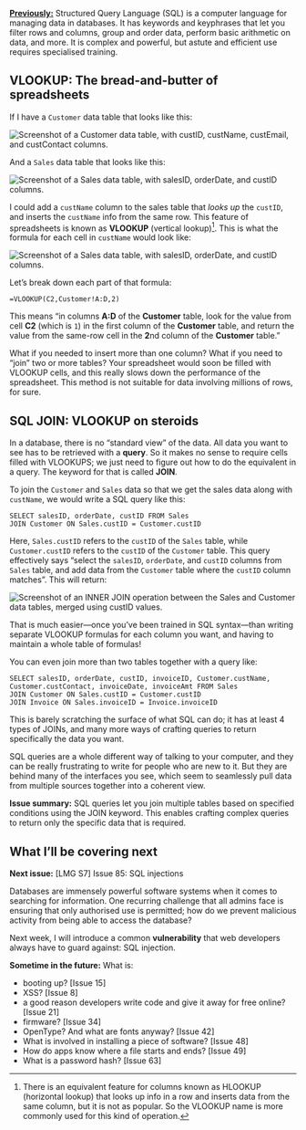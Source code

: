 [**Previously:**](https://buttondown.email/laymansguide/archive/) Structured Query Language (SQL) is a computer language for managing data in databases. It has keywords and keyphrases that let you filter rows and columns, group and order data, perform basic arithmetic on data, and more. It is complex and powerful, but astute and efficient use requires specialised training.

## VLOOKUP: The bread-and-butter of spreadsheets

If I have a `Customer` data table that looks like this:

![Screenshot of a Customer data table, with custID, custName, custEmail, and custContact columns.](https://raw.githubusercontent.com/ngjunsiang/laymansguide/release/season7/issue084/issue084_01.png)

And a `Sales` data table that looks like this:

![Screenshot of a Sales data table, with salesID, orderDate, and custID columns.](https://raw.githubusercontent.com/ngjunsiang/laymansguide/release/season7/issue084/issue084_02.png)

I could add a `custName` column to the sales table that *looks up* the `custID`, and inserts the `custName` info from the same row. This feature of spreadsheets is known as **VLOOKUP** (vertical lookup)[^1]. This is what the formula for each cell in `custName` would look like:

[^1]: There is an equivalent feature for columns known as HLOOKUP (horizontal lookup) that looks up info in a row and inserts data from the same column, but it is not as popular. So the VLOOKUP name is more commonly used for this kind of operation.

![Screenshot of a Sales data table, with salesID, orderDate, and custID columns.](https://raw.githubusercontent.com/ngjunsiang/laymansguide/release/season7/issue084/issue084_03.png)

Let’s break down each part of that formula:

`=VLOOKUP(C2,Customer!A:D,2)`

This means “in columns **A:D** of the **Customer** table, look for the value from cell **C2** (which is `1`) in the first column of the **Customer** table, and return the value from the same-row cell in the **2**nd column of the **Customer** table.”

What if you needed to insert more than one column? What if you need to “join” two or more tables? Your spreadsheet would soon be filled with VLOOKUP cells, and this really slows down the performance of the spreadsheet. This method is not suitable for data involving millions of rows, for sure.

## SQL JOIN: VLOOKUP on steroids

In a database, there is no “standard view” of the data. All data you want to see has to be retrieved with a **query**. So it makes no sense to require cells filled with VLOOKUPS; we just need to figure out how to do the equivalent in a query. The keyword for that is called **JOIN**.

To join the `Customer` and `Sales` data so that we get the sales data along with `custName`, we would write a SQL query like this:

```
SELECT salesID, orderDate, custID FROM Sales
JOIN Customer ON Sales.custID = Customer.custID
```

Here, `Sales.custID` refers to the `custID` of the `Sales` table, while `Customer.custID` refers to the `custID` of the `Customer` table. This query effectively says “select the `salesID`, `orderDate`, and `custID` columns from `Sales` table, and add data from the `Customer` table where the `custID` column matches”. This will return:

![Screenshot of an INNER JOIN operation between the Sales and Customer data tables, merged using custID values.](https://raw.githubusercontent.com/ngjunsiang/laymansguide/release/season7/issue084/issue084_04.png)

That is much easier—once you’ve been trained in SQL syntax—than writing separate VLOOKUP formulas for each column you want, and having to maintain a whole table of formulas!

You can even join more than two tables together with a query like:

```
SELECT salesID, orderDate, custID, invoiceID, Customer.custName, Customer.custContact, invoiceDate, invoiceAmt FROM Sales
JOIN Customer ON Sales.custID = Customer.custID
JOIN Invoice ON Sales.invoiceID = Invoice.invoiceID
```

This is barely scratching the surface of what SQL can do; it has at least 4 types of JOINs, and many more ways of crafting queries to return specifically the data you want.

SQL queries are a whole different way of talking to your computer, and they can be really frustrating to write for people who are new to it. But they are behind many of the interfaces you see, which seem to seamlessly pull data from multiple sources together into a coherent view.

**Issue summary:** SQL queries let you join multiple tables based on specified conditions using the JOIN keyword. This enables crafting complex queries to return only the specific data that is required.

## What I’ll be covering next

**Next issue:** [LMG S7] Issue 85: SQL injections

Databases are immensely powerful software systems when it comes to searching for information. One recurring challenge that all admins face is ensuring that only authorised use is permitted; how do we prevent malicious activity from being able to access the database?

Next week, I will introduce a common **vulnerability** that web developers always have to guard against: SQL injection.

**Sometime in the future:** What is:

- booting up? [Issue 15]
- XSS? [Issue 8]
- a good reason developers write code and give it away for free online? [Issue 21]
- firmware? [Issue 34]
- OpenType? And what are fonts anyway? [Issue 42]
- What is involved in installing a piece of software? [Issue 48]
- How do apps know where a file starts and ends? [Issue 49]
- What is a password hash? [Issue 63]
